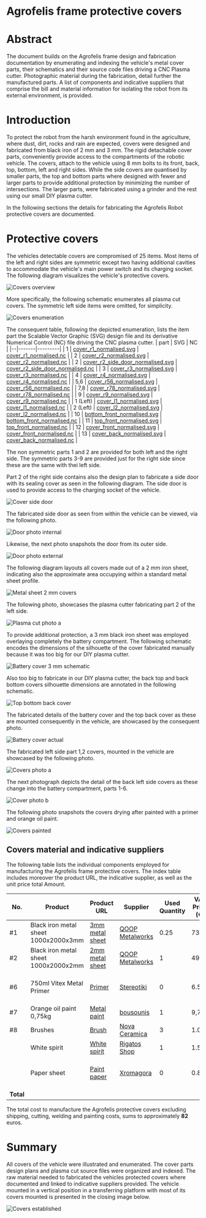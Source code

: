 # Agrofelis frame protective covers

# Abstract 

The document builds on the Agrofelis frame design and fabrication documentation by enumerating and indexing the vehicle's metal cover parts, their schematics and their source code files driving a CNC Plasma cutter. Photographic material during the fabrication, detail further the manufactured parts. A list of components and indicative suppliers that comprise the bill and material information for isolating the robot from its external environment, is provided. 

# Introduction

To protect the robot from the harsh environment found in the agriculture, where dust, dirt, rocks and rain are expected, covers were designed and fabricated from black iron of 2 mm and 3 mm. The rigid detachable cover parts, conveniently provide access to the compartments of the robotic vehicle. The covers, attach to the vehicle using 8 mm bolts to its front, back, top, bottom, left and right sides. While the side covers are quantised by smaller parts, the top and bottom parts where designed with fewer and larger parts to provide additional protection by minimizing the number of intersections. The larger parts, were fabricated using a grinder and the rest using our small DIY plasma cutter. 

In the following sections the details for fabricating the Agrofelis Robot protective covers are documented.


# Protective covers

The vehicles detectable covers are compromised of 25 items. Most items of the left and right sides are symmetric except two having additional cavities to accommodate the vehicle's main power switch and its charging socket. The following diagram visualizes the vehicle's protective covers. 

![Covers overview](_figures/01_cover_overview.png)

More specifically, the following schematic enumerates all plasma cut covers. The symmetric left side items were omitted, for simplicity.

![Covers enumeration](_figures/02_covers_enumerate.png)


The consequent table, following the depicted enumeration, lists the item part the Scalable Vector Graphic (SVG) design file and its derivative Numerical Control (NC) file driving the CNC plasma cutter.
| part | SVG | NC |
|--|-------|---------|
| 1 | [cover_r1_normalised.svg](assets/frame-covers/SVG/cover_r1_normalised.svg) | [cover_r1_normalised.nc](assets/frame-covers/NC/cover_r1_normalised.nc) |
| 2 | [cover_r2_normalised.svg](assets/frame-covers/SVG/cover_r2_normalised.svg) | [cover_r2_normalised.nc](assets/frame-covers/NC/cover_r2_normalised.nc) |
| 2 | [cover_r2_side_door_normalised.svg](assets/frame-covers/SVG/side_door_normalised.svg) | [cover_r2_side_door_normalised.nc](assets/frame-covers/NC/side_door_normalised.nc) |
| 3 | [cover_r3_normalised.svg](assets/frame-covers/SVG/cover_r3_normalised.svg) | [cover_r3_normalised.nc](assets/frame-covers/NC/cover_r3_normalised.nc) |
| 4 | [cover_r4_normalised.svg](assets/frame-covers/SVG/cover_r4_normalised.svg) | [cover_r4_normalised.nc](assets/frame-covers/NC/cover_r4_normalised.nc) |
| 5,6 | [cover_r56_normalised.svg](assets/frame-covers/SVG/cover_r56_normalised.svg) | [cover_r56_normalised.nc](assets/frame-covers/NC/cover_r56_normalised.nc) |
| 7,8 | [cover_r78_normalised.svg](assets/frame-covers/SVG/cover_r78_normalised.svg) | [cover_r78_normalised.nc](assets/frame-covers/NC/cover_r78_normalised.nc) |
| 9 | [cover_r9_normalised.svg](assets/frame-covers/SVG/cover_r9_normalised.svg) | [cover_r9_normalised.nc](assets/frame-covers/NC/cover_r9_normalised.nc) |
| 1 (Left) | [cover_l1_normalised.svg](assets/frame-covers/SVG/cover_l1_normalised.svg) | [cover_l1_normalised.nc](assets/frame-covers/NC/cover_l1_normalised.nc) |
| 2 (Left) | [cover_l2_normalised.svg](assets/frame-covers/SVG/cover_l2_normalised.svg) | [cover_l2_normalised.nc](assets/frame-covers/NC/cover_l2_normalised.nc) |
| 10 | [bottom_front_normalised.svg](assets/frame-covers/SVG/bottom_front_normalised.svg) | [bottom_front_normalised.nc](assets/frame-covers/NC/bottom_front_normalised.nc) |
| 11 | [top_front_normalised.svg](assets/frame-covers/SVG/top_front_normalised.svg) | [top_front_normalised.nc](assets/frame-covers/NC/top_front_normalised.nc) |
| 12 | [cover_front_normalised.svg](assets/frame-covers/SVG/cover_front_normalised.svg) | [cover_front_normalised.nc](assets/frame-covers/NC/cover_front_normalised.nc) |
| 13 | [cover_back_normalised.svg](assets/frame-covers/SVG/cover_back_normalised.svg) | [cover_back_normalised.nc](assets/frame-covers/NC/cover_back_normalised.nc) |

The non symmetric parts 1 and 2 are provided for both left and the right side. The symmetric parts 3-9 are provided just for the right side since these are the same with thei left side. 


Part 2 of the right side contains also the design plan to fabricate a side door with its sealing cover as seen in the following diagram. The side door is used to provide access to the charging socket of the vehicle.

![Cover side door](_figures/06.charching-door.png)

The fabricated side door as seen from within the vehicle can be viewed, via the following photo.

![Door photo internal](_figures/07-door_in.jpg)

Likewise, the next photo snapshots the door from its outer side.

![Door photo external](_figures/08-door_outside.jpg)

The following diagram layouts all covers made out of a 2 mm iron sheet, indicating also the approximate area occupying within a standard metal sheet profile.

![Metal sheet 2 mm covers](_figures/03_2mm_covers.png)


The following photo, showcases the plasma cutter fabricating part 2 of the left side.

![Plasma cut photo a](_figures/03_plasma_cut_a.jpg)

To provide additional protection, a 3 mm black iron sheet was employed overlaying completely the battery compartment. The following schematic encodes the dimensions of the silhouette of the cover fabricated manually because it was too big for our DIY plasma cutter. 

![Battery cover 3 mm schematic](_figures/04-battery-cover-3mm.png)

Also too big to fabricate in our DIY plasma cutter, the back top and back bottom covers silhouette dimensions are annotated in the following schematic.

![Top bottom back cover](_figures/05.top-bottom_back_covers.png)


The fabricated details of the battery cover and the top back cover as these are mounted consequently in the vehicle, are showcased by the consequent photo.

![Battery cover actual](_figures/05-battery-cover-actual.jpg)

The fabricated left side part 1,2 covers, mounted in the vehicle are showcased by the following photo.

![Covers photo a](_figures/09-covers-placed-a.jpg)

The next photograph depicts the detail of the back left side covers as these change into the battery compartment, parts 1-6.

![Cover photo b](_figures/10_covers-placed-b.jpg)

The following photo snapshots the covers drying after painted with a primer and orange oil paint.

![Covers painted](_figures/12_covers_painted.jpg)

## Covers material and indicative suppliers
 
The following table lists the individual components employed for manufacturing the Agrofelis frame protective covers. The index table includes moreover the product URL, the indicative supplier, as well as the unit price total Amount.

<div align="center">

| No. |  Product | Product URL | Supplier | Used Quantity | VAT Price (€) | Subtotal (€)  | Note |
|----|--------------|------------|-----|---|---|---|---|
| #1 | Black iron metal sheet 1000x2000x3mm  | [3mm metal sheet](https://www.e-metalshop.gr/sidera/lamarynes/lamarina-sidhroy-mayrh-1000x2000x3mm) | [QOOP Metalworks](https://www.qoop.gr)  | 0.25 | 73.85 | 18.5 | - |
| #2 | Black iron metal sheet 1000x2000x2mm  | [2mm metal sheet](https://www.e-metalshop.gr/sidera/lamarynes/lamarina-sidhroy-mayrh-1000x2000x2mm) | [QOOP Metalworks](https://www.qoop.gr)  | 1 | 49.23 | 49.23 | - |
| #6 | 750ml Vitex Metal Primer | [Primer](https://www.stereotiki.gr/store4/vitex-metal-primer-astari-metallon.html) | [Stereotiki](https://www.stereotiki.gr) | 0 | 6.50 | 0 | Reused from frame material|
| #7 | Orange oil paint 0,75kg | [Metal paint](https://www.bousounis.gr/%CF%87%CF%81%CF%89%CE%BC%CE%B1%CF%84%CE%B1-amp-%CE%B2%CE%B5%CF%81%CE%BD%CE%B9%CE%BA%CE%B9%CE%B1/%CE%BD%CF%84%CE%BF%CF%85%CE%BA%CE%BF%CF%87%CF%81%CF%89%CE%BC%CE%B1%CF%84%CE%B1/vechro-gumilak-metal-duco-%CF%85%CF%88%CE%B7%CE%BB%CE%B7%CF%83-%CE%B1%CE%BD%CF%84%CE%BF%CF%87%CE%B7%CF%83-%CE%BD%CF%84%CE%BF%CF%85%CE%BA%CE%BF%CF%87%CF%81%CF%89%CE%BC%CE%B1-603-%CE%B7%CE%BB%CE%B5%CE%BA%CF%84%CF%81%CE%BF-750ml.htm) | [bousounis](https://www.bousounis.gr/) | 1 | 9,7 | 9.7 | - |
| #8 | Brushes| [Brush](https://nova-ceramica.gr/products/morris-39253) | [Nova Ceramica](https://nova-ceramica.gr/) | 3 | 1.00 | 3.00 | - |
| | White spirit| [White spirit](https://www.rigatos-shop.gr/dialytika-diavrwtika-spray/2381-white-spirit-%CE%B4%CE%B9%CE%B1%CE%BB%CF%85%CF%84%CE%B9%CE%BA%CF%8C-500ml.html)  | [Rigatos Shop](https://www.rigatos-shop.gr/) | 1 | 1.50 | 1.50 | - |
| | Paper sheet | [Paint paper](https://xromagora.gr/%CF%83%CF%85%CE%BD%CE%B1%CF%86%CE%AE-%CF%87%CF%81%CF%89%CE%BC%CE%AC%CF%84%CF%89%CE%BD/%CF%87%CE%B1%CF%81%CF%84%CE%AF-%CE%B3%CE%BA%CE%BF%CF%86%CF%81%CE%AD-%CE%BD%CE%AC%CF%85%CE%BB%CE%BF%CE%BD/%CF%87%CE%B1%CF%81%CF%84%CE%AF-%CE%B3%CE%BA%CE%BF%CF%86%CF%81%CE%B5-%CE%BF%CE%BD%CF%84%CE%BF%CF%85%CE%BB%CE%B5.) | [Xromagora](https://xromagora.gr/) | 0 | 0.80 | 0.00 | Reused from frame material|
| **Total** |      |    |     |      |     |  **81.93**  | | 
</div>

The total cost to manufacture the Agrofelis protective covers excluding shipping, cutting, welding and painting costs, sums to approximately **82** euros.

# Summary

All covers of the vehicle were illustrated and enumerated. The cover parts design plans and plasma cut source files were organized and indexed. The raw material needed to fabricated the vehicles protected covers where documented and linked to indicative suppliers provided. The vehicle mounted in a vertical position in a transferring platform with most of its covers mounted is presented in the closing image below.

![Covers established](_figures/13_covers-placed_overview.jpg)
